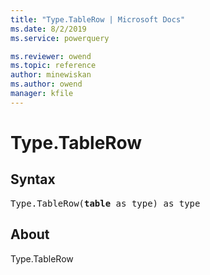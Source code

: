 ```yaml
---
title: "Type.TableRow | Microsoft Docs"
ms.date: 8/2/2019
ms.service: powerquery

ms.reviewer: owend
ms.topic: reference
author: minewiskan
ms.author: owend
manager: kfile
---
```

# Type.TableRow

## Syntax

<pre>
Type.TableRow(<b>table</b> as type) as type 
</pre>
  
## About  
Type.TableRow
